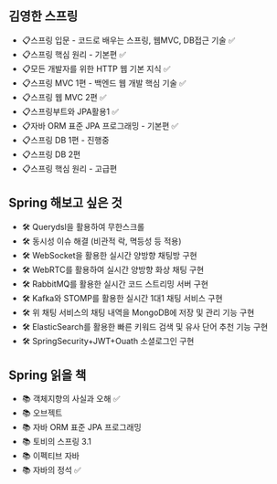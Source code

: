 ## 김영한 스프링
- 📋스프링 입문 - 코드로 배우는 스프링, 웹MVC, DB접근 기술 ✅
- 📋스프링 핵심 원리 - 기본편 ✅
- 📋모든 개발자를 위한 HTTP 웹 기본 지식 ✅
- 📋스프링 MVC 1편 - 백엔드 웹 개발 핵심 기술 ✅
- 📋스프링 웹 MVC 2편 ✅
- 📋스프링부트와 JPA활용1 ✅
- 📋자바 ORM 표준 JPA 프로그래밍 - 기본편 ✅
- 📋스프링 DB 1편 - 진행중
- 📋스프링 DB 2편
- 📋스프링 핵심 원리 - 고급편

## Spring 해보고 싶은 것 
- 🛠️ Querydsl을 활용하여 무한스크롤
- 🛠️ 동시성 이슈 해결 (비관적 락, 멱등성 등 적용)
- 🛠️ WebSocket을 활용한 실시간 양방향 채팅방 구현 
- 🛠️ WebRTC를 활용하여 실시간 양방향 화상 채팅 구현 
- 🛠️ RabbitMQ를 활용한 실시간 코드 스트리밍 서버 구현 
- 🛠️ Kafka와 STOMP를 활용한 실시간 1대1 채팅 서비스 구현 
- 🛠️ 위 채팅 서비스의 채팅 내역을 MongoDB에 저장 및 관리 기능 구현
- 🛠️ ElasticSearch를 활용한 빠른 키워드 검색 및 유사 단어 추천 기능 구현
- 🛠️ SpringSecurity+JWT+Ouath 소셜로그인 구현

## Spring 읽을 책
- 📚 객체지향의 사실과 오해 ✅
- 📚 오브젝트
- 📚 자바 ORM 표준 JPA 프로그래밍
- 📚 토비의 스프링 3.1
- 📚 이펙티브 자바
- 📚 자바의 정석 ✅ 
